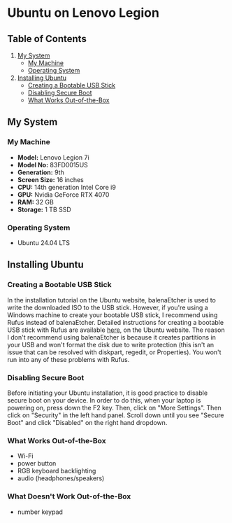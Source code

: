 # Ubuntu on Lenovo Legion

## Table of Contents
1. [My System](#my-system)
	- [My Machine](#my-machine)
	- [Operating System](#operating-system)
1. [Installing Ubuntu](#installing-ubuntu)
	- [Creating a Bootable USB Stick](#creating-a-bootable-usb-stick)
	- [Disabling Secure Boot](#disabling-secure-boot)
	- [What Works Out-of-the-Box](#what-works-out-of-the-box)

## My System
### My Machine
<ul>
	<li><b>Model:</b> Lenovo Legion 7i</li>
	<li><b>Model No:</b> 83FD0015US</li>
	<li><b>Generation:</b> 9th</li>
	<li><b>Screen Size:</b> 16 inches</li>
	<li><b>CPU:</b> 14th generation Intel Core i9</li>
	<li><b>GPU:</b> Nvidia GeForce RTX 4070</li>
	<li><b>RAM:</b> 32 GB</li>
	<li><b>Storage:</b> 1 TB SSD</li>
</ul>

### Operating System
<ul>
	<li>Ubuntu 24.04 LTS</li>
</ul>

## Installing Ubuntu
### Creating a Bootable USB Stick
In the installation tutorial on the Ubuntu website, balenaEtcher is used to write the downloaded ISO to the USB stick. However, if you're using a Windows machine to create your bootable USB stick, I recommend using Rufus instead of balenaEtcher. Detailed instructions for creating a bootable USB stick with Rufus are available <a href="https://ubuntu.com/tutorials/create-a-usb-stick-on-windows#1-overview">here</a>, on the Ubuntu website. The reason I don't recommend using balenaEtcher is because it creates partitions in your USB and won't format the disk due to write protection (this isn't an issue that can be resolved with diskpart, regedit, or Properties). You won't run into any of these problems with Rufus. 

### Disabling Secure Boot
Before initiating your Ubuntu installation, it is good practice to disable secure boot on your device. In order to do this, when your laptop is powering on, press down the F2 key. Then, click on "More Settings". Then click on "Security" in the left hand panel. Scroll down until you see "Secure Boot" and click "Disabled" on the right hand dropdown. 

### What Works Out-of-the-Box
<ul>
	<li>Wi-Fi</li>
	<li>power button</li>
	<li>RGB keyboard backlighting</li>
	<li>audio (headphones/speakers)</li>
</ul>

### What Doesn't Work Out-of-the-Box
<ul>
	<li>number keypad</li>
</ul>
  

